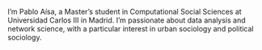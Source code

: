 
I’m Pablo Aísa, a Master’s student in Computational Social Sciences at Universidad Carlos III in Madrid. I’m passionate about data analysis and network science, with a particular interest in urban sociology and political sociology.
